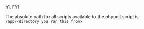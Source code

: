 h1. FYI

The absolute path for all scripts available to the phpunit script
is `/app/<directory you ran this from>`

